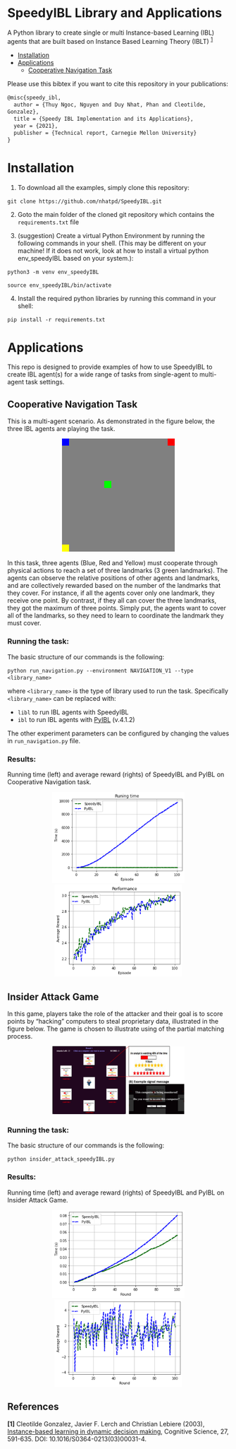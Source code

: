 # SpeedyIBL Library and Applications

A Python library to create single or multi Instance-based Learning (IBL) agents that are built based on Instance Based Learning Theory (IBLT) <sup id="a1">[1](#f1)</sup>


* [Installation](#installation)
* [Applications](#applications)
  * [Cooperative Navigation Task](#Cooperative-Navigation-Task)

Please use this bibtex if you want to cite this repository in your publications:
```
@misc{speedy_ibl,
  author = {Thuy Ngoc, Nguyen and Duy Nhat, Phan and Cleotilde, Gonzalez},
  title = {Speedy IBL Implementation and its Applications},
  year = {2021},
  publisher = {Technical report, Carnegie Mellon University}
}
```

# Installation
1. To download all the examples, simply clone this repository:
```
git clone https://github.com/nhatpd/SpeedyIBL.git
```

2. Goto the main folder of the cloned git repository which contains the `requirements.txt` file

3. (suggestion) Create a virtual Python Environment by running the following commands in your shell. (This may be different on your machine!  If it does not work, look at how to install a virtual python env_speedyIBL based on your system.):
```
python3 -m venv env_speedyIBL
```
```
source env_speedyIBL/bin/activate
```
4. Install the required python libraries by running this command in your shell:
```
pip install -r requirements.txt
```

# Applications
This repo is designed to provide examples of how to use SpeedyIBL to create IBL agent(s) for a wide range of tasks from single-agent to multi-agent task settings.

## Cooperative Navigation Task
This is a multi-agent scenario. As demonstrated in the figure below, the three IBL agents are playing the task. 

<p align="center">
<img src="./images/navigation.gif" >
</p>

In this task, three agents (Blue, Red and Yellow) must cooperate through physical actions to reach a set of three landmarks (3 green landmarks). The agents can observe the relative positions of other agents and landmarks, and are collectively rewarded based on the number of the landmarks that they cover. For instance, if all the agents cover only one landmark, they receive one point. By contrast, if they all can cover the three landmarks, they got the maximum of three points.
Simply put, the agents want to cover all of the landmarks, so they need to learn to coordinate the landmark they must cover.

### Running the task:
The basic structure of our commands is the following:
```
python run_navigation.py --environment NAVIGATION_V1 --type <library_name>
```
where `<library_name>` is the type of library used to run the task. Specifically `<library_name>` can be replaced with:
* `libl` to run IBL agents with SpeedyIBL
* `ibl` to run IBL agents with [PyIBL](http://pyibl.ddmlab.com/) (v.4.1.2)

The other experiment parameters can be configured by changing the values in `run_navigation.py` file.

### Results:
Running time (left) and average reward (rights) of SpeedyIBL and PyIBL on Cooperative Navigation task.

<p align="center">
    <img src="./images/navigation_time.png" width=300></img>
    <img src="./images/navigation_reward.png" width=290></img>
</p>

## Insider Attack Game
In this game, players take the role of the attacker and their goal is to score points by “hacking” computers to steal proprietary data, illustrated in the figure below. The game is chosen to illustrate using of the partial matching process. 

<p align="center">
<img src="./images/insider.png" width = 300></img>
</p>

### Running the task:
The basic structure of our commands is the following:
```
python insider_attack_speedyIBL.py
```

### Results:
Running time (left) and average reward (rights) of SpeedyIBL and PyIBL on Insider Attack Game.

<p align="center">
    <img src="./images/insider-time.png" width=300></img>
    <img src="./images/insider-reward.png" width=290></img>
</p>


## References
<b id="f1">[1]</b> Cleotilde Gonzalez, Javier F. Lerch and Christian Lebiere (2003), [Instance-based learning in dynamic decision making](https://www.sciencedirect.com/science/article/abs/pii/S0364021303000314), Cognitive Science, 27, 591-635. DOI: 10.1016/S0364-0213(03)00031-4.

